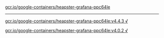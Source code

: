 [gcr.io/google-containers/heapster-grafana-ppc64le](https://hub.docker.com/r/anjia0532/heapster-grafana-ppc64le/tags/) 

----
[gcr.io/google-containers/heapster-grafana-ppc64le:v4.4.3 √](https://hub.docker.com/r/anjia0532/google-containers.heapster-grafana-ppc64le/tags/)

[gcr.io/google-containers/heapster-grafana-ppc64le:v4.0.2 √](https://hub.docker.com/r/anjia0532/google-containers.heapster-grafana-ppc64le/tags/)

